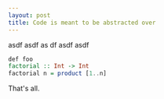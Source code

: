 ```yaml
---
layout: post
title: Code is meant to be abstracted over
---
```


asdf
asdf
as
df
asdf
asdf

~~~ Haskell
def foo
factorial :: Int -> Int
factorial n = product [1..n]
~~~

That's all. 
